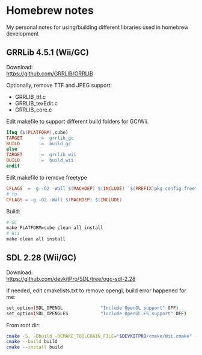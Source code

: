 # Homebrew notes

My personal notes for using/building different libraries used in homebrew development 

## GRRLib 4.5.1 (Wii/GC)

Download:\
https://github.com/GRRLIB/GRRLIB

Optionally, remove TTF and JPEG support:
- GRRLIB_ttf.c
- GRRLIB_texEdit.c
- GRRLIB_core.c 

Edit makefile to support different build folders for GC/Wii.

```Makefile
ifeq ($(PLATFORM),cube)
TARGET		:=	grrlib_gc
BUILD		:=	build_gc
else
TARGET		:=	grrlib_wii
BUILD		:=	build_wii
endif
```

Edit makefile to remove freetype
```Makefile
CFLAGS	= -g -O2 -Wall $(MACHDEP) $(INCLUDE) `$(PREFIX)pkg-config freetype2 --cflags`
# to
CFLAGS = -g -O2 -Wall $(MACHDEP) $(INCLUDE)
```

Build:
```Makefile
# GC
make PLATFORM=cube clean all install
# Wii
make clean all install
```

## SDL 2.28 (Wii/GC)

Download:\
https://github.com/devkitPro/SDL/tree/ogc-sdl-2.28

If needed, edit cmakelists.txt to remove opengl, build error happened for me:
```bash
set_option(SDL_OPENGL              "Include OpenGL support" OFF)
set_option(SDL_OPENGLES            "Include OpenGL ES support" OFF)
```

From root dir:
```bash
cmake -S. -Bbuild -DCMAKE_TOOLCHAIN_FILE="$DEVKITPRO/cmake/Wii.cmake" -DCMAKE_BUILD_TYPE=Release
cmake --build build
cmake --install build
```
